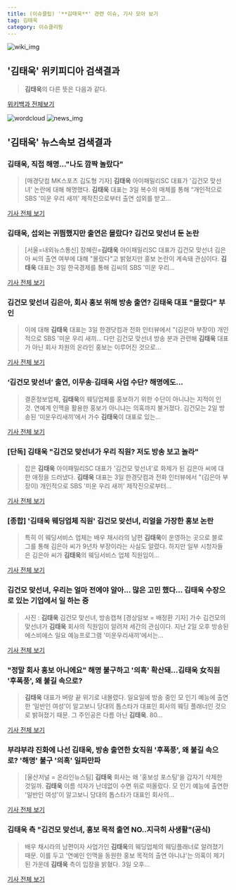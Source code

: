 ```yaml
---
title: (이슈클립) '**김태욱**' 관련 이슈, 기사 모아 보기
tag: 김태욱
category: 이슈클리핑
---
```

![wiki_img](https://user-images.githubusercontent.com/42597476/44503234-41136a80-a6d0-11e8-9071-6fc6418eafe4.png)
## **'**김태욱**'** 위키피디아 검색결과
>**김태욱**의 다른 뜻은 다음과 같다.

<a href="https://ko.wikipedia.org/wiki/김태욱" target="_blank">위키백과 전체보기</a>

![wordcloud](https://s3.ap-northeast-2.amazonaws.com/lyrics101-wordcloud/2018-09-03-1535963567.png)
![news_img](https://user-images.githubusercontent.com/42597476/44507050-1206f400-a6e4-11e8-8d98-7ffbfebb353f.png)
## **'**김태욱**'** 뉴스속보 검색결과
### **김태욱**, 직접 해명…"나도 깜짝 놀랐다"

>[매경닷컴 MK스포츠 김도형 기자] **김태욱** 아이패밀리SC 대표가 '김건모 맞선녀' 논란에 대해 해명했다. **김태욱** 대표는 3일 복수의 매체를 통해 “개인적으로 SBS '미운 우리 새끼' 제작진으로부터 출연 섭외를 받고...

<a href="http://sports.mk.co.kr/view.php?year=2018&no=554302" target="_blank">기사 전체 보기</a>

### **김태욱**, 섭외는 귀띔했지만 출연은 몰랐다? 김건모 맞선녀 둔 논란

>[서울=내외뉴스통신] 장혜린=**김태욱** 아이패밀리SC 대표가 김건모 맞선녀 김은아 씨의 출연 여부에 대해 "몰랐다"고 밝혔지만 홍보 논란이 계속돼 관심이다. **김태욱** 대표는 3일 한국경제를 통해 김씨의 SBS '미운 우리...

<a href="http://www.nbnnews.co.kr/news/articleView.html?idxno=173349" target="_blank">기사 전체 보기</a>

### 김건모 맞선녀 김은아, 회사 홍보 위해 방송 출연? **김태욱** 대표 "몰랐다" 부인

>이에 대해 **김태욱** 대표는 3일 한경닷컴과 전화 인터뷰에서 "(김은아 부장이) 개인적으로 SBS '미운 우리 새끼... 다만 김건모 맞선녀 방송 분과 관련해 **김태욱** 대표가 아닌 회사 차원의 온라인 홍보는 이루어진 것으로...

<a href="http://news.imaeil.com/Entertainments/2018090314304443036" target="_blank">기사 전체 보기</a>

### ‘김건모 맞선녀’ 출연, 이무송·**김태욱** 사업 수단? 해명에도…

>결혼정보업체, **김태욱**의 웨딩업체를 홍보하기 위한 수단이 아니냐는 지적이 인 것. 연예계 인맥을 활용한 홍보가 아니냐는 의혹까지 불거졌다. 김건모는 2일 방송된 ‘미운우리새끼’에서 가수 **김태욱**이 대표로 있는...

<a href="http://biz.heraldcorp.com/culture/view.php?ud=201809031549449082793_1" target="_blank">기사 전체 보기</a>

### [단독] **김태욱** "김건모 맞선녀가 우리 직원? 저도 방송 보고 놀라"

>잡은 **김태욱** 아이패밀리SC 대표가 '김건모 맞선녀'로 화제가 된 김은아 씨에 대한 애정을 드러냈다. **김태욱** 대표는 3일 한경닷컴과 전화 인터뷰에서 "(김은아 부장이) 개인적으로 SBS '미운 우리 새끼' 제작진으로부터...

<a href="http://news.hankyung.com/article/201809033930H" target="_blank">기사 전체 보기</a>

### [종합] '**김태욱** 웨딩업체 직원' 김건모 맞선녀, 리얼을 가장한 홍보 논란

>특히 이 웨딩서비스 업체는 배우 채시라의 남편 **김태욱**이 운영하는 곳으로 블로그를 통해 김은아 씨가 9년차 부장이라는 사실도 알렸다.   하지만 일부 시청자들은 김은아 씨가 **김태욱**의 웨딩서비스 업체 직원임이...

<a href="http://www.xportsnews.com/?ac=article_view&entry_id=1014881" target="_blank">기사 전체 보기</a>

### 김건모 맞선녀, 우리는 얼마 전에야 알아... 많은 고민 했다... **김태욱** 수장으로 있는 기업에서 일 하는 중

>사진 : **김태욱** 김건모 맞선녀, 방송캡쳐 [경상일보 = 배정환 기자] 가수 김건모의 맞선녀가 **김태욱** 회사의 직원임이 알려져 세간의 관심이다.   지난 2일 오후 방송된 에스비에스 일요 예능프로그램 '미운우리새끼'에서는...

<a href="http://www.ksilbo.co.kr/news/articleView.html?idxno=657246" target="_blank">기사 전체 보기</a>

### "정말 회사 홍보 아니에요" 해명 불구하고 '의혹' 확산돼...**김태욱** 女직원 '후폭풍', 왜 불길 속으로?

>**김태욱** 대표가 벼랑 끝 위기로 내몰렸다. 일요일에 방송 중인 모 인기 예능에 출연한 ‘일반인 여성’이 알고보니 당대의 톱스타가 대표인 회사의 웨딩 플래너인 것으로 밝혀졌기 때문. 그 주인공은 다름 아닌 **김태욱**. 80...

<a href="http://www.chuksannews.co.kr/news/article.html?no=119298" target="_blank">기사 전체 보기</a>

### 부랴부랴 진화에 나선 **김태욱**, 방송 출연한 女직원 '후폭풍', 왜 불길 속으로? '해명' 불구 '의혹' 일파만파

>[울산저널 = 온라인뉴스팀]  **김태욱** 회사는 왜 '홍보성 포스팅'을 갑자기 삭제한 것일까. **김태욱** 이름 석자가 난데없이 수면 위로 떠올랐다. 모 인기 예능에 출연한 '일반인 여성'이 알고보니 당대의 톱스타가 대표인 회사의...

<a href="http://www.usjournal.kr/news/articleView.html?idxno=101966" target="_blank">기사 전체 보기</a>

### **김태욱** 측 "김건모 맞선녀, 홍보 목적 출연 NO..지극히 사생활"(공식)

>배우 채시라의 남편이자 사업가인 **김태욱**의 웨딩업체의 웨딩플래너로 알려졌기 때문. 이를 두고 '연예인 인맥을 동원한 홍보 목적의 출연 아니냐'는 의혹이 제기된 가운데 **김태욱** 측이 입장을 밝혔다. 3일 오후...

<a href="http://biz.heraldcorp.com/view.php?ud=201809031547069074615_1" target="_blank">기사 전체 보기</a>


